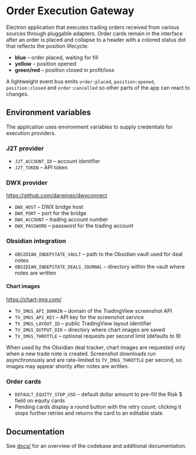 # Order Execution Gateway

Electron application that executes trading orders received from various sources
through pluggable adapters. Order cards remain in the interface after an order
is placed and collapse to a header with a colored status dot that reflects the
position lifecycle:

- **blue** – order placed, waiting for fill
- **yellow** – position opened
- **green/red** – position closed in profit/loss

A lightweight event bus emits `order:placed`, `position:opened`,
`position:closed` and `order:cancelled` so other parts of the app can
react to changes.

## Environment variables

The application uses environment variables to supply credentials for execution providers.

### J2T provider
- `J2T_ACCOUNT_ID` – account identifier
- `J2T_TOKEN` – API token

### DWX provider

https://github.com/darwinex/dwxconnect

- `DWX_HOST` – DWX bridge host
- `DWX_PORT` – port for the bridge
- `DWX_ACCOUNT` – trading account number
- `DWX_PASSWORD` – password for the trading account

### Obsidian integration
- `OBSIDIAN_INDEPSTATE_VAULT` – path to the Obsidian vault used for deal notes
- `OBSIDIAN_INDEPSTATE_DEALS_JOURNAL` – directory within the vault where notes are written

#### Chart images

https://chart-img.com/

- `TV_IMGS_API_DOMAIN` – domain of the TradingView screenshot API
- `TV_IMGS_API_KEY` – API key for the screenshot service
- `TV_IMGS_LAYOUT_ID` – public TradingView layout identifier
- `TV_IMGS_OUTPUT_DIR` – directory where chart images are saved
- `TV_IMGS_THROTTLE` – optional requests per second limit (defaults to 9)

When used by the Obsidian deal tracker, chart images are requested only when a
new trade note is created. Screenshot downloads run asynchronously and are
rate-limited to `TV_IMGS_THROTTLE` per second, so images may appear shortly
after notes are written.

### Order cards
- `DEFAULT_EQUITY_STOP_USD` – default dollar amount to pre-fill the Risk $ field on equity cards
- Pending cards display a round button with the retry count; clicking it stops further retries and returns the card to an editable state.

## Documentation

See [docs/](docs/README.md) for an overview of the codebase and
additional documentation.

